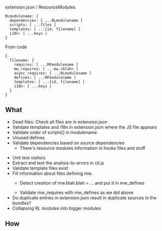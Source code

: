 
extension.json / ResourceModules

    RLmodulename: {
      dependencies: [ ...RLmodulename ]
      scripts: [ ...files ]
      templates: [ ...[id, filename] ]
      i18n: [ ...keys ]
    }

From code

    {
      filename: {
        requires: [ ...MFmodulename ]
        mw_requires: [ ...mw.<blah> ]
        async_requires: [ ...RLmodulename ]
        defines: [ ...MFmodulename ]
        templates: [ ...[id, filename] ]
        i18n: [ ...keys ]
      }
    }


## What
- Dead files: Check all files are in extension.json
- Validate templates and i18n in extension.json where the JS file appears
- Validate order of scripts[] in modulename
- Unused defines
- Validate dependencies based on source dependencies
  * There's resource modules information in hooks files and stuff
* Unit test visitors
* Extract and test the analisis-to-errors in cli.js
* Validate template files exist
* Fill information about files defining mw.<name>
  - Detect creation of mw.blah.blah = ... and put it in mw_defines
  * Validate mw_requires with mw_defines as we did above
* Do duplicate entries in extension.json result in duplicate sources in the
  bundles?
* Collapsing RL modules into bigger modules

## How


